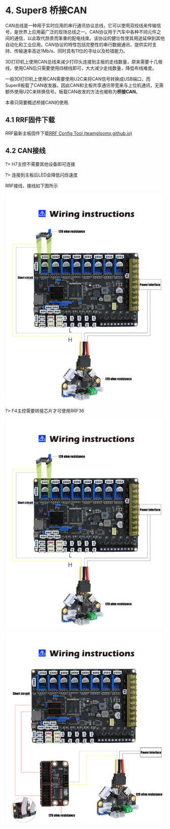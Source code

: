 # 4. Super8 桥接CAN

CAN总线是一种用于实时应用的串行通讯协议总线，它可以使用双绞线来传输信号，是世界上应用最广泛的现场总线之一。CAN协议用于汽车中各种不同元件之间的通信，以此取代昂贵而笨重的配电线束。该协议的健壮性使其用途延伸到其他自动化和工业应用。CAN协议的特性包括完整性的串行数据通讯、提供实时支持、传输速率高达1Mb/s、同时具有11位的寻址以及检错能力。

3D打印机上使用CAN总线来减少打印头连接到主板的走线数量，原来需要十几根线，使用CAN后只需要使用四根线即可，大大减少走线数量，降低布线难度。

一般3D打印机上使用CAN需要使用U2C来将CAN信号转换成USB端口，而Super8板载了CAN收发器，因此CAN和主板共享通讯带宽来与上位机通讯，无需额外使用U2C来转换信号。板载CAN收发的方法也被称为**桥接CAN**。

本章只简要概述桥接CAN的使用.

## 4.1 RRF固件下载

RRF最新主板固件下载[RRF Config Tool (teamgloomy.github.io)](https://teamgloomy.github.io/Configurator)

## 4.2 CAN接线

?> H7主控不需要其他设备即可连接

?> 连接到主板后LED会降低闪烁速度

RRF接线，接线如下图所示

![canbridge](../../images/boards/fly_rrf36/15.jpg)

?> F4主控需要转接芯片才可使用RRF36

![canfd](../../images/boards/fly_rrf36/15.jpg)

![dfd](../../images/boards/fly_rrf36/16.jpg)
